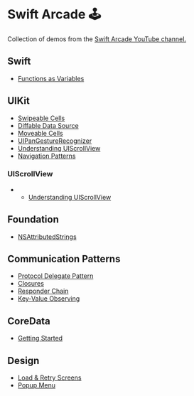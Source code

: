 # Swift Arcade 🕹

Collection of demos from the [Swift Arcade YouTube channel.](https://www.youtube.com/channel/UCxnCA5FBYRCFgIZWD0CKCVg?view_as=subscriber)

## Swift

- [Functions as Variables](/Swift/Funcs-as-Variables/README.md)

## UIKit

- [Swipeable Cells](https://github.com/jrasmusson/swift-arcade/blob/master/UIKIt/SwipeableCells/README.md)
- [Diffable Data Source](https://github.com/jrasmusson/swift-arcade/blob/master/UIKIt/DiffableDataSource/README.md)
- [Moveable Cells](https://github.com/jrasmusson/swift-arcade/blob/master/UIKIt/MoveableCells/README.md)
- [UIPanGestureRecognizer](https://github.com/jrasmusson/swift-arcade/tree/master/UIKIt/UIPanGestureRecognizer)
- [Understanding UIScrollView](https://github.com/jrasmusson/swift-arcade/blob/master/UIKIt/UIScrollView/README.md)
- [Navigation Patterns](https://github.com/jrasmusson/swift-arcade/blob/master/Misc/Navigation-Patterns.md)

### UIScrollView

- - [Understanding UIScrollView](https://github.com/jrasmusson/swift-arcade/blob/master/UIKIt/UnderstandingUIScrollView/README.md)

## Foundation

- [NSAttributedStrings](https://github.com/jrasmusson/swift-arcade/blob/master/UIKIt/NSAttributedStrings/README.md)

## Communication Patterns

- [Protocol Delegate Pattern](https://github.com/jrasmusson/swift-arcade/blob/master/CommunicationPatterns/Protocol-Delegate.md)
- [Closures](https://github.com/jrasmusson/swift-arcade/blob/master/CommunicationPatterns/Closures.md)
- [Responder Chain](https://github.com/jrasmusson/swift-arcade/blob/master/CommunicationPatterns/Responder-Chain.md)
- [Key-Value Observing](https://github.com/jrasmusson/swift-arcade/blob/master/CommunicationPatterns/KVO.md)

## CoreData

- [Getting Started](https://github.com/jrasmusson/swift-arcade/blob/master/CoreData/1-GettingStarted.md)

## Design
- [Load & Retry Screens](https://github.com/jrasmusson/swift-arcade/blob/master/Design/LoadAndRetry/1-Load-And-Retry.md)
- [Popup Menu](https://github.com/jrasmusson/swift-arcade/tree/master/Design/PopupMenu)
